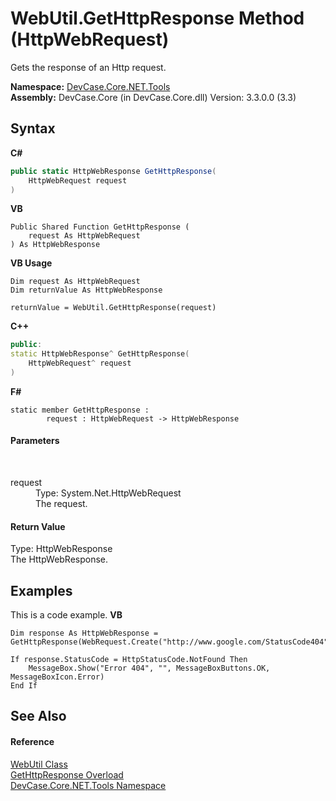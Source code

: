 # WebUtil.GetHttpResponse Method (HttpWebRequest)
 

Gets the response of an Http request.

**Namespace:**&nbsp;<a href="N_DevCase_Core_NET_Tools">DevCase.Core.NET.Tools</a><br />**Assembly:**&nbsp;DevCase.Core (in DevCase.Core.dll) Version: 3.3.0.0 (3.3)

## Syntax

**C#**<br />
``` C#
public static HttpWebResponse GetHttpResponse(
	HttpWebRequest request
)
```

**VB**<br />
``` VB
Public Shared Function GetHttpResponse ( 
	request As HttpWebRequest
) As HttpWebResponse
```

**VB Usage**<br />
``` VB Usage
Dim request As HttpWebRequest
Dim returnValue As HttpWebResponse

returnValue = WebUtil.GetHttpResponse(request)
```

**C++**<br />
``` C++
public:
static HttpWebResponse^ GetHttpResponse(
	HttpWebRequest^ request
)
```

**F#**<br />
``` F#
static member GetHttpResponse : 
        request : HttpWebRequest -> HttpWebResponse 

```


#### Parameters
&nbsp;<dl><dt>request</dt><dd>Type: System.Net.HttpWebRequest<br />The request.</dd></dl>

#### Return Value
Type: HttpWebResponse<br />The HttpWebResponse.

## Examples
This is a code example. 
**VB**<br />
``` VB
Dim response As HttpWebResponse = GetHttpResponse(WebRequest.Create("http://www.google.com/StatusCode404"))

If response.StatusCode = HttpStatusCode.NotFound Then
    MessageBox.Show("Error 404", "", MessageBoxButtons.OK, MessageBoxIcon.Error)
End If
```


## See Also


#### Reference
<a href="T_DevCase_Core_NET_Tools_WebUtil">WebUtil Class</a><br /><a href="Overload_DevCase_Core_NET_Tools_WebUtil_GetHttpResponse">GetHttpResponse Overload</a><br /><a href="N_DevCase_Core_NET_Tools">DevCase.Core.NET.Tools Namespace</a><br />